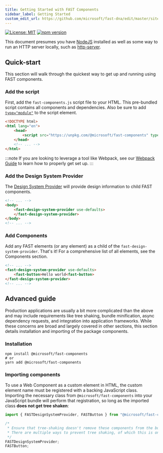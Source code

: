 ```yaml
---
title: Getting Started with FAST Components
sidebar_label: Getting Started
custom_edit_url: https://github.com/microsoft/fast-dna/edit/master/sites/website/src/docs/fast-foundation/getting-started.md
---
```

[![License: MIT](https://img.shields.io/badge/License-MIT-yellow.svg)](https://opensource.org/licenses/MIT)
[![npm version](https://badge.fury.io/js/%40microsoft%2Ffast-components.svg)](https://badge.fury.io/js/%40microsoft%2Ffast-components)

This document presumes you have [NodeJS](https://nodejs.org/) installed as well as some way to run an HTTP server locally, such as [http-server](https://www.npmjs.com/package/http-server).

## Quick-start

This section will walk through the quickest way to get up and running using FAST components.

### Add the script

First, add the `fast-components.js` script file to your HTML. This pre-bundled script contains all components and dependencies. Also be sure to add [`type="module"`](https://developer.mozilla.org/en-US/docs/Web/JavaScript/Guide/Modules) to the script element.

```html
<!DOCTYPE html>
<html lang="en">
    <head>
        <script src="https://unpkg.com/@microsoft/fast-components" type="module"></script>
    </head>
    <!-- ... -->
</html>
```

:::note
If you are looking to leverage a tool like Webpack, see our [Webpack Guide](./webpack) to learn how to properly get set up.
:::

### Add the Design System Provider

The [Design System Provider](fast-foundation/fast-design-system-provider.md) will provide design information to child FAST components. 

```html
<!-- ... -->
<body>
    <fast-design-system-provider use-defaults>
    </fast-design-system-provider>
</body>
<!-- ... -->
```

### Add Components

Add any FAST elements (or any element) as a child of the `fast-design-system-provider`. That's it! For a comprehensive list of all elements, see the Components section.

```html
<!-- ... -->
<fast-design-system-provider use-defaults>
    <fast-button>Hello world<fast-button>
</fast-design-system-provider>
<!-- ... -->
```

## Advanced guide

Production applications are usually a bit more complicated than the above and may include requirements like tree shaking, bundle minification, async dependency requests, and integration into application frameworks. While these concerns are broad and largely covered in other sections, this section details installation and importing of the package components.

### Installation

```shell
npm install @microsoft/fast-components
# or
yarn add @microsoft/fast-components
```

### Importing components

To use a Web Component as a custom element in HTML, the custom element name must be registered with a backing JavaScript class. Importing the necessary class from `@microsoft/fast-components` into your JavaScript bundle will perform that registration, so long as the imported class **does not get tree shaken**:

```js
import { FASTDesignSystemProvider, FASTButton } from "@microsoft/fast-components";

/*
 * Ensure that tree-shaking doesn't remove these components from the bundle.
 * There are multiple ways to prevent tree shaking, of which this is one.
 */
FASTDesignSystemProvider;
FASTButton;
```
